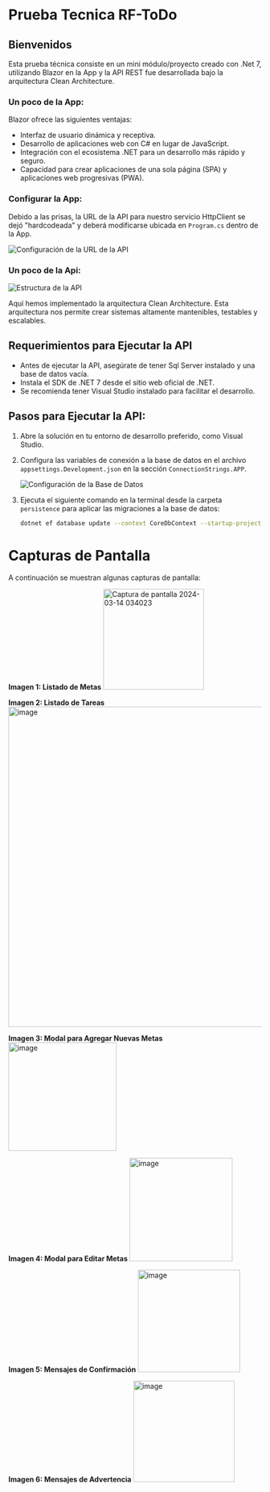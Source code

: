 # Prueba Tecnica RF-ToDo

## Bienvenidos

Esta prueba técnica consiste en un mini módulo/proyecto creado con .Net 7, utilizando Blazor en la App y la API REST fue desarrollada bajo la arquitectura Clean Architecture.

### Un poco de la App: 

Blazor ofrece las siguientes ventajas:

- Interfaz de usuario dinámica y receptiva.
- Desarrollo de aplicaciones web con C# en lugar de JavaScript.
- Integración con el ecosistema .NET para un desarrollo más rápido y seguro.
- Capacidad para crear aplicaciones de una sola página (SPA) y aplicaciones web progresivas (PWA).

### Configurar la App:

Debido a las prisas, la URL de la API para nuestro servicio HttpClient se dejó "hardcodeada" y deberá modificarse ubicada en `Program.cs` dentro de la App.

![Configuración de la URL de la API](https://github.com/Riichhard97/prueba_tecnica_RF-ToDo/assets/62078290/eeea6188-9ac3-4424-9b81-4a220c733af9)

### Un poco de la Api:

![Estructura de la API](https://github.com/Riichhard97/prueba_tecnica_RF-ToDo/assets/62078290/d43df813-892a-4e23-969d-c135b69ac87a)

Aquí hemos implementado la arquitectura Clean Architecture. Esta arquitectura nos permite crear sistemas altamente mantenibles, testables y escalables.

## Requerimientos para Ejecutar la API

- Antes de ejecutar la API, asegúrate de tener Sql Server instalado y una base de datos vacía.
- Instala el SDK de .NET 7 desde el sitio web oficial de .NET.
- Se recomienda tener Visual Studio instalado para facilitar el desarrollo.

## Pasos para Ejecutar la API:

1. Abre la solución en tu entorno de desarrollo preferido, como Visual Studio.
2. Configura las variables de conexión a la base de datos en el archivo `appsettings.Development.json` en la sección `ConnectionStrings.APP`.
   
    ![Configuración de la Base de Datos](https://github.com/Riichhard97/prueba_tecnica_RF-ToDo/assets/62078290/70fad1d4-c6b2-4687-8dc9-148260dd3147)

3. Ejecuta el siguiente comando en la terminal desde la carpeta `persistence` para aplicar las migraciones a la base de datos:
   ```bash
   dotnet ef database update --context CoreDbContext --startup-project ../API

# Capturas de Pantalla

A continuación se muestran algunas capturas de pantalla:

**Imagen 1: Listado de Metas**
<img width="200" alt="Captura de pantalla 2024-03-14 034023" src="https://github.com/Riichhard97/prueba_tecnica_RF-ToDo/assets/62078290/18e3c99e-0ee2-4622-a360-9f0ce5b6ff69">

**Imagen 2: Listado de Tareas**
<img width="635" alt="image" src="https://github.com/Riichhard97/prueba_tecnica_RF-ToDo/assets/62078290/bc0c25ad-132d-4fae-91f8-592e70bf062f">

**Imagen 3: Modal para Agregar Nuevas Metas**
<img width="215" alt="image" src="https://github.com/Riichhard97/prueba_tecnica_RF-ToDo/assets/62078290/ecf9dcd4-fafe-4055-8eb3-fa349258e41d">

**Imagen 4: Modal para Editar Metas**
<img width="205" alt="image" src="https://github.com/Riichhard97/prueba_tecnica_RF-ToDo/assets/62078290/ea48c17b-0075-4094-ac18-a5f281a7d4da">

**Imagen 5: Mensajes de Confirmación**
<img width="203" alt="image" src="https://github.com/Riichhard97/prueba_tecnica_RF-ToDo/assets/62078290/fb461108-11f7-4c3a-b5a0-10c5c92e21e9">

**Imagen 6: Mensajes de Advertencia**
<img width="201" alt="image" src="https://github.com/Riichhard97/prueba_tecnica_RF-ToDo/assets/62078290/fdf63e4d-b870-4deb-9639-b16e0e1cd16a">



